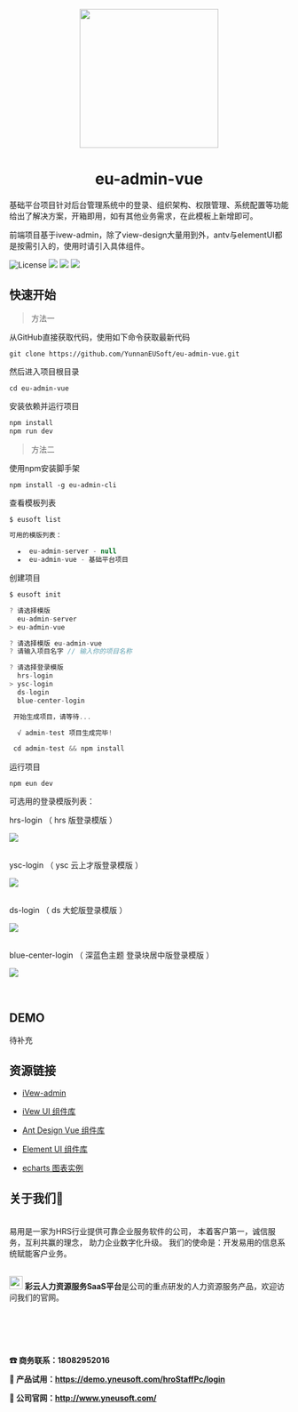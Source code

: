 <p align="center"><img src="https://github.obs.cn-north-1.myhuaweicloud.com/static/logo.png" title="" width="250px" /> </p>

<h1 align="center">eu-admin-vue</h1>
基础平台项目针对后台管理系统中的登录、组织架构、权限管理、系统配置等功能给出了解决方案，开箱即用，如有其他业务需求，在此模板上新增即可。

前端项目基于ivew-admin，除了view-design大量用到外，antv与elementUI都是按需引入的，使用时请引入具体组件。

![License](https://img.shields.io/npm/l/package.json.svg?style=flat) ![](https://badgen.net/badge/icon/Ant%20Design?icon=https://gw.alipayobjects.com/zos/antfincdn/Pp4WPgVDB3/KDpgvguMpGfqaHPjicRK.svg&label) ![](https://img.shields.io/badge/-iView%20Admin-blue) ![](https://img.shields.io/badge/chart-ECharts-brightgreen)


## 快速开始
>方法一

从GitHub直接获取代码，使用如下命令获取最新代码

`git clone https://github.com/YunnanEUSoft/eu-admin-vue.git`

然后进入项目根目录

```
cd eu-admin-vue
```

安装依赖并运行项目

```javascript
npm install
npm run dev
```


>方法二

使用npm安装脚手架

```
npm install -g eu-admin-cli
```

查看模板列表

```javascript
$ eusoft list

可用的模版列表：

  ★  eu-admin-server - null
  ★  eu-admin-vue - 基础平台项目
```

创建项目

```javascript
$ eusoft init

? 请选择模版
  eu-admin-server
> eu-admin-vue

? 请选择模版 eu-admin-vue
? 请输入项目名字 // 输入你的项目名称

? 请选择登录模版
  hrs-login
> ysc-login
  ds-login
  blue-center-login

 开始生成项目，请等待...

  √ admin-test 项目生成完毕!

 cd admin-test && npm install
```

运行项目

```
npm eun dev
```

可选用的登录模版列表：

  hrs-login （ hrs 版登录模版 ）
  <br>
  <p>
  <img src="https://github.obs.cn-north-1.myhuaweicloud.com/static/CHRS.png"/>
  </p>
  <br>
  ysc-login （ ysc 云上才版登录模版 ）
  <br>
  <p>
  <img src="https://github.obs.cn-north-1.myhuaweicloud.com/static/logoItem/4.png"/>
  </p>
  <br>
  ds-login  （ ds  大蛇版登录模版 ）
  <br>
  <p>
  <img src="https://github.obs.cn-north-1.myhuaweicloud.com/static/logoItem/1.png"/>
  </p>
  <br>
  blue-center-login （ 深蓝色主题 登录块居中版登录模版 ）
  <br>
  <p>
  <img src="https://github.obs.cn-north-1.myhuaweicloud.com/static/logoItem/2.png"/>
  </p>
  <br>



## DEMO
待补充

## 资源链接
* <p><a href="http://admin.iviewui.com/home">iVew-admin</a></p>
* <p><a href="https://iviewui.com/docs/introduce">iVew UI 组件库</a></p>
* <p><a href="https://www.antdv.com/docs/vue/introduce-cn/">Ant Design Vue 组件库</a></p>
* <p><a href="https://element.eleme.cn/#/zh-CN/component/installation">Element UI 组件库</a></p>
* <p><a href="https://echarts.apache.org/examples/zh/index.html">echarts 图表实例</a></p>

## 关于我们🏨
<br>
易用是一家为HRS行业提供可靠企业服务软件的公司，
本着客户第一，诚信服务，互利共赢的理念，
助力企业数字化升级。
我们的使命是：开发易用的信息系统赋能客户业务。
<br>
<br>


<img src="https://github.obs.cn-north-1.myhuaweicloud.com/static/CHRSlogo.ico" title="" width="24px" /> **彩云人力资源服务SaaS平台**是公司的重点研发的人力资源服务产品，欢迎访问我们的官网。<br>
<br>
<br>
<p><img src="https://github.obs.cn-north-1.myhuaweicloud.com/static/CHRS.png" title="" /></p>
<br>

**☎ 商务联系：18082952016**

**🔗 产品试用：https://demo.yneusoft.com/hroStaffPc/login**

**🔗 公司官网：http://www.yneusoft.com/**
